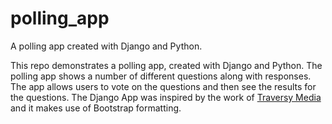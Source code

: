 # polling_app
A polling app created with Django and Python.

This repo demonstrates a polling app, created with Django and Python. The polling app shows a number of different questions along with responses. The app allows users to vote on the questions and then see the results for the questions.  The Django App was inspired by the work of [Traversy Media](https://www.youtube.com/watch?v=e1IyzVyrLSU) and it makes use of Bootstrap formatting.
